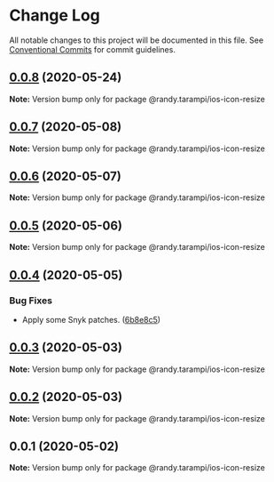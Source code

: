 # Change Log

All notable changes to this project will be documented in this file.
See [Conventional Commits](https://conventionalcommits.org) for commit guidelines.

## [0.0.8](https://github.com/randytarampi/ios-icon-resize/compare/@randy.tarampi/ios-icon-resize@0.0.7...@randy.tarampi/ios-icon-resize@0.0.8) (2020-05-24)

**Note:** Version bump only for package @randy.tarampi/ios-icon-resize





## [0.0.7](https://github.com/randytarampi/ios-icon-resize/compare/@randy.tarampi/ios-icon-resize@0.0.6...@randy.tarampi/ios-icon-resize@0.0.7) (2020-05-08)

**Note:** Version bump only for package @randy.tarampi/ios-icon-resize





## [0.0.6](https://github.com/randytarampi/ios-icon-resize/compare/@randy.tarampi/ios-icon-resize@0.0.5...@randy.tarampi/ios-icon-resize@0.0.6) (2020-05-07)

**Note:** Version bump only for package @randy.tarampi/ios-icon-resize





## [0.0.5](https://github.com/randytarampi/ios-icon-resize/compare/@randy.tarampi/ios-icon-resize@0.0.4...@randy.tarampi/ios-icon-resize@0.0.5) (2020-05-06)

**Note:** Version bump only for package @randy.tarampi/ios-icon-resize





## [0.0.4](https://github.com/randytarampi/ios-icon-resize/compare/@randy.tarampi/ios-icon-resize@0.0.3...@randy.tarampi/ios-icon-resize@0.0.4) (2020-05-05)


### Bug Fixes

* Apply some Snyk patches. ([6b8e8c5](https://github.com/randytarampi/ios-icon-resize/commit/6b8e8c5e3e08ffacfaacc92ea3d8de16da186fc4))





## [0.0.3](https://github.com/randytarampi/ios-icon-resize/compare/@randy.tarampi/ios-icon-resize@0.0.2...@randy.tarampi/ios-icon-resize@0.0.3) (2020-05-03)

**Note:** Version bump only for package @randy.tarampi/ios-icon-resize





## [0.0.2](https://github.com/randytarampi/ios-icon-resize/compare/@randy.tarampi/ios-icon-resize@0.0.1...@randy.tarampi/ios-icon-resize@0.0.2) (2020-05-03)

**Note:** Version bump only for package @randy.tarampi/ios-icon-resize





## 0.0.1 (2020-05-02)

**Note:** Version bump only for package @randy.tarampi/ios-icon-resize
